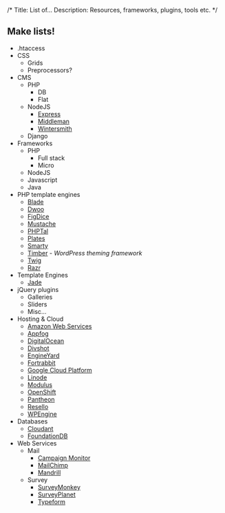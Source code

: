 /*
Title: List of&hellip;
Description: Resources, frameworks, plugins, tools etc.
*/


## Make lists!

- .htaccess
- CSS
	- Grids
	- Preprocessors?
- CMS
	- PHP
		- DB
		- Flat
	- NodeJS
		- [Express](http://expressjs.com/)
		- [Middleman](http://middlemanapp.com/)
		- [Wintersmith](http://wintersmith.io/)
	- Django
- Frameworks
	- PHP
		- Full stack
		- Micro
	- NodeJS
	- Javascript
	- Java
- PHP template engines
	- [Blade](http://laravel.com/docs/4.2/templates)
	- [Dwoo](http://dwoo.org/)
	- [FigDice](http://www.figdice.org/)
	- [Mustache](http://mustache.github.io/)
	- [PHPTal](http://phptal.org/)
	- [Plates](http://platesphp.com/)
	- [Smarty](http://www.smarty.net/)
	- [Timber](http://upstatement.com/timber/) - *WordPress theming framework*
	- [Twig](http://twig.sensiolabs.org/)
	- [Razr](https://github.com/pagekit/razr)
- Template Engines
	- [Jade](http://jade-lang.com/)
- jQuery plugins
	- Galleries
	- Sliders
	- Misc...
- Hosting &amp; Cloud
	- [Amazon Web Services](http://aws.amazon.com/)
	- [Appfog](https://www.appfog.com/)
	- [DigitalOcean](https://www.digitalocean.com/)
	- [Divshot](http://www.divshot.com/)
	- [EngineYard](https://www.engineyard.com/)
	- [Fortrabbit](http://fortrabbit.com/)
	- [Google Cloud Platform](https://cloud.google.com/)
	- [Linode](https://www.linode.com/)
	- [Modulus](https://modulus.io/)
	- [OpenShift](https://www.openshift.com/)
	- [Pantheon](https://www.getpantheon.com/)
	- [Resello](https://www.resello.com/)
	- [WPEngine](http://wpengine.com/)
- Databases
	- [Cloudant](https://cloudant.com/)
	- [FoundationDB](https://foundationdb.com/)
- Web Services
	- Mail
		- [Campaign Monitor](https://www.campaignmonitor.com/)
		- [MailChimp](http://mailchimp.com/)
		- [Mandrill](https://www.mandrill.com/)
	- Survey
		- [SurveyMonkey](https://surveymonkey.com/)
		- [SurveyPlanet](https://www.surveyplanet.com/)
		- [Typeform](http://www.typeform.com/)
